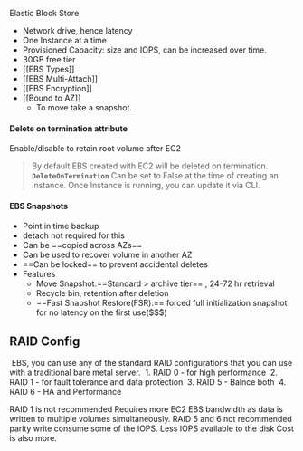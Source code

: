 Elastic Block Store
- Network drive, hence latency
- One Instance at a time 
- Provisioned Capacity: size and IOPS, can be increased over time.
-  30GB free tier
- [[EBS Types]]  
- [[EBS Multi-Attach]]
- [[EBS Encryption]] 
- [[Bound to AZ]] 
	- To move take a snapshot.

#### Delete on termination attribute
Enable/disable to retain root volume after EC2
>By default EBS created with EC2 will be deleted on termination.
**`DeleteOnTermination`**
Can be set to False at the time of creating an instance. 
Once Instance is running, you can update it via CLI.


#### EBS Snapshots
- Point in time backup 
- detach not required for this
- Can be ==copied across AZs==
- Can be used to recover volume in another AZ
- ==Can be locked== to prevent accidental deletes
- Features
	- Move Snapshot.==Standard > archive tier== , 24-72 hr retrieval
	- Recycle bin, retention after deletion
	- ==Fast Snapshot Restore(FSR):== forced full initialization snapshot for no latency on the first use($$$)


## RAID Config
 EBS, you can use any of the standard RAID configurations that you can use with a traditional bare metal server.
 1. RAID 0 - for high performance 
 2. RAID 1 - for fault tolerance and data protection
 3. RAID 5 - Balnce both 
 4. RAID 6 - HA and Performance

RAID 1 is not recommended
	Requires more EC2 EBS bandwidth as data is written to multiple volumes simultaneously. 
RAID 5 and 6 not recommended
	parity write consume some of the IOPS.
	Less IOPS available to the disk 
	Cost is also more. 
